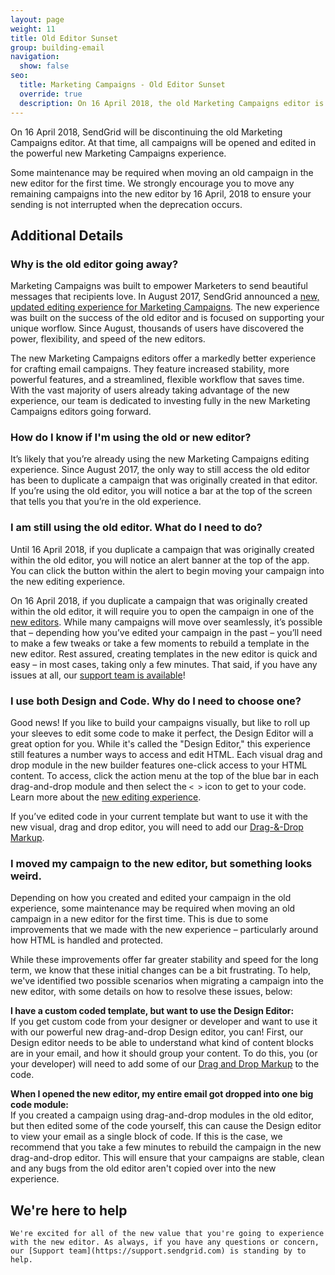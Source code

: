 ```yaml
---
layout: page
weight: 11
title: Old Editor Sunset
group: building-email
navigation:
  show: false
seo:
  title: Marketing Campaigns - Old Editor Sunset
  override: true
  description: On 16 April 2018, the old Marketing Campaigns editor is going away.
---
```

<call-out type="warning">

On 16 April 2018, SendGrid will be discontinuing the old Marketing Campaigns editor. At that time, all campaigns will be opened and edited in the powerful new Marketing Campaigns experience.

Some maintenance may be required when moving an old campaign in the new editor for the first time. We strongly encourage you to move any remaining campaigns into the new editor by 16 April, 2018 to ensure your sending is not interrupted when the deprecation occurs.

</call-out>

## 	Additional Details

 ### 	Why is the old editor going away?

Marketing Campaigns was built to empower Marketers to send beautiful messages that recipients love. In August 2017, SendGrid announced a [new, updated editing experience for Marketing Campaigns]({{root_url}}/user-interface/sending-email/editor/). The new experience was built on the success of the old editor and is focused on supporting your unique worflow. Since August, thousands of users have discovered the power, flexibility, and speed of the new editors.

The new Marketing Campaigns editors offer a markedly better experience for crafting email campaigns. They feature increased stability, more powerful features, and a streamlined, flexible workflow that saves time. With the vast majority of users already taking advantage of the new experience, our team is dedicated to investing fully in the new Marketing Campaigns editors going forward.

 ### 	How do I know if I'm using the old or new editor?

It’s likely that you’re already using the new Marketing Campaigns editing experience. Since August 2017, the only way to still access the old editor has been to duplicate a campaign that was originally created in that editor. If you’re using the old editor, you will notice a bar at the top of the screen that tells you that you’re in the old experience.

 ### 	I am still using the old editor. What do I need to do?

Until 16 April 2018, if you duplicate a campaign that was originally created within the old editor, you will notice an alert banner at the top of the app. You can click the button within the alert to begin moving your campaign into the new editing experience.

On 16 April 2018, if you duplicate a campaign that was originally created within the old editor, it will require you to open the campaign in one of the [new editors]({{root_url}}/user-interface/sending-email/editor/). While many campaigns will move over seamlessly, it’s possible that – depending how you’ve edited your campaign in the past – you’ll need to make a few tweaks or take a few moments to rebuild a template in the new editor.  Rest assured, creating templates in the new editor is quick and easy – in most cases, taking only a few minutes. That said, if you have any issues at all, our [support team is available](https://sendgrid.com/support)!

 ### 	I use both Design and Code. Why do I need to choose one?

Good news! If you like to build your campaigns visually, but like to roll up your sleeves to edit some code to make it perfect, the Design Editor will a great option for you. While it's called the "Design Editor," this experience still features a number ways to access and edit HTML. Each visual drag and drop module in the new builder features one-click access to your HTML content. To access, click the action menu at the top of the blue bar in each drag-and-drop module and then select the `< >` icon to get to your code. Learn more about the [new editing experience]({{root_url}}/user-interface/sending-email/editor/).

<call-out>

If you’ve edited code in your current template but want to use it with the new visual, drag and drop editor, you will need to add our [Drag-&-Drop Markup]({{root_url}}/user-interface/sending-email/editor/#importing-custom-html-with-drag--drop-markup).

</call-out>

 ### 	I moved my campaign to the new editor, but something looks weird.

Depending on how you created and edited your campaign in the old experience, some maintenance may be required when moving an old campaign in a new editor for the first time. This is due to some improvements that we made with the new experience – particularly around how HTML is handled and protected.

While these improvements offer far greater stability and speed for the long term, we know that these initial changes can be a bit frustrating. To help, we've identified two possible scenarios when migrating a campaign into the new editor, with some details on how to resolve these issues, below:

**I have a custom coded template, but want to use the Design Editor:**
<br>If you get custom code from your designer or developer and want to use it with our powerful new drag-and-drop Design editor, you can! First, our Design editor needs to be able to understand what kind of content blocks are in your email, and how it should group your content. To do this, you (or your developer) will need to add some of our [Drag and Drop Markup]({{root_url}}/user-interface/sending-email/editor/#importing-custom-html-with-drag--drop-markup) to the code.

**When I opened the new editor, my entire email got dropped into one big code module:**
<br>If you created a campaign using drag-and-drop modules in the old editor, but then edited some of the code yourself, this can cause the Design editor to view your email as a single block of code. If this is the case, we recommend that you take a few minutes to rebuild the campaign in the new drag-and-drop editor. This will ensure that your campaigns are stable, clean and any bugs from the old editor aren't copied over into the new experience.

## 	We're here to help
 	We're excited for all of the new value that you're going to experience with the new editor. As always, if you have any questions or concern, our [Support team](https://support.sendgrid.com) is standing by to help.
